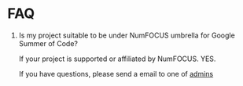 # FAQ

1.  Is my project suitable to be under NumFOCUS umbrella
    for Google Summer of Code?

    If your project is supported or affiliated by NumFOCUS. YES.

    If you have questions, please send a email to one of [admins][admins]

[admins]: organization/team.md
